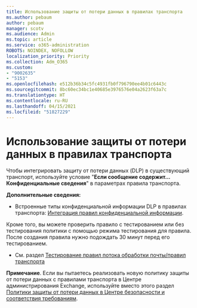 ```yaml
---
title: Использование защиты от потери данных в правилах транспорта
ms.author: pebaum
author: pebaum
manager: scotv
ms.audience: Admin
ms.topic: article
ms.service: o365-administration
ROBOTS: NOINDEX, NOFOLLOW
localization_priority: Priority
ms.collection: Adm_O365
ms.custom:
- "9002635"
- "5153"
ms.openlocfilehash: e512b36b34c5fc4931fb0f796790ee4b01c6443c
ms.sourcegitcommit: 8bc60ec34bc1e40685e3976576e04a2623f63a7c
ms.translationtype: HT
ms.contentlocale: ru-RU
ms.lasthandoff: 04/15/2021
ms.locfileid: "51827229"
---
```

# <a name="using-dlp-in-transport-rules"></a>Использование защиты от потери данных в правилах транспорта

Чтобы интегрировать защиту от потери данных (DLP) в существующий транспорт, используйте условие "**Если сообщение содержит... Конфиденциальные сведения**" в параметрах правила транспорта.

**Дополнительные сведения:**

- Встроенные типы конфиденциальной информации DLP в правилах транспорта: [Интеграция правил конфиденциальной информации](https://docs.microsoft.com/exchange/security-and-compliance/data-loss-prevention/integrate-sensitive-information-rules).

Кроме того, вы можете проверить правило с тестированием или без тестирования политики с помощью режима тестирования для правила.  После создания правила нужно подождать 30 минут перед его тестированием.

- См. раздел [Тестирование правил потока обработки почты/правил транспорта](https://docs.microsoft.com/exchange/security-and-compliance/mail-flow-rules/test-mail-flow-rules)

**Примечание**. Если вы пытаетесь реализовать новую политику защиты от потери данных с правилами транспорта в Центре администрирования Exchange, используйте вместо этого раздел [Политики защиты от потери данных в Центре безопасности и соответствия требованиям](https://docs.microsoft.com/microsoft-365/compliance/data-loss-prevention-policies?view=o365-worldwide).
